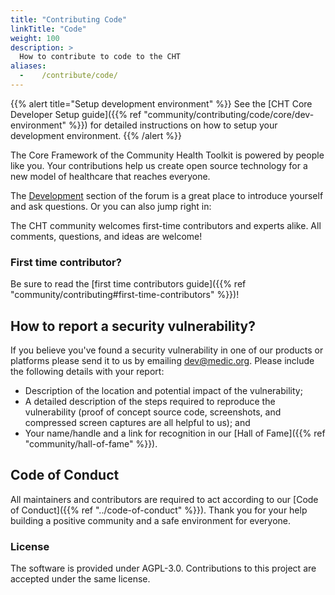 ```yaml
---
title: "Contributing Code"
linkTitle: "Code"
weight: 100
description: >
  How to contribute to code to the CHT
aliases:
  -    /contribute/code/
---
```


{{% alert title="Setup development environment" %}}
See the [CHT Core Developer Setup guide]({{% ref "community/contributing/code/core/dev-environment" %}}) for detailed instructions on how to setup your development environment. 
{{% /alert %}}

The Core Framework of the Community Health Toolkit is powered by people like you. Your contributions help us create open source technology for a new model of healthcare that reaches everyone.

The [Development](https://forum.communityhealthtoolkit.org/c/support/development/7) section of the forum is a great place to introduce yourself and ask questions. Or you can also jump right in:

The CHT community welcomes first-time contributors and experts alike. All comments, questions, and ideas are welcome!

### First time contributor?

Be sure to read the [first time contributors guide]({{% ref "community/contributing#first-time-contributors" %}})!

## How to report a security vulnerability?

If you believe you've found a security vulnerability in one of our products or platforms please send it to us by emailing dev@medic.org. Please include the following details with your report:

- Description of the location and potential impact of the vulnerability;
- A detailed description of the steps required to reproduce the vulnerability (proof of concept source code, screenshots, and compressed screen captures are all helpful to us); and
- Your name/handle and a link for recognition in our [Hall of Fame]({{% ref "community/hall-of-fame" %}}).

## Code of Conduct

All maintainers and contributors are required to act according to our [Code of Conduct]({{% ref "../code-of-conduct" %}}). Thank you for your help building a positive community and a safe environment for everyone.

### License
The software is provided under AGPL-3.0. Contributions to this project are accepted under the same license.
